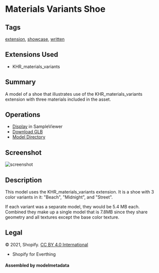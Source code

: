 # Materials Variants Shoe

## Tags

[extension](../Models-extension.md), [showcase](../Models-showcase.md), [written](../Models-written.md)

## Extensions Used

* KHR_materials_variants

## Summary

A model of a shoe that illustrates use of the KHR_materials_variants extension with three materials included in the asset.

## Operations

* [Display](https://github.khronos.org/glTF-Sample-Viewer-Release/?model=https://raw.GithubUserContent.com/KhronosGroup/glTF-Sample-Assets/main/./Models/MaterialsVariantsShoe/glTF-Binary/MaterialsVariantsShoe.glb) in SampleViewer
* [Download GLB](https://raw.GithubUserContent.com/KhronosGroup/glTF-Sample-Assets/main/./Models/MaterialsVariantsShoe/glTF-Binary/MaterialsVariantsShoe.glb)
* [Model Directory](./)

## Screenshot

![screenshot](screenshot/screenshot-large.png)

## Description

This model uses the KHR_materials_variants extension. It is a shoe with 3 color variants in it: "Beach", "Midnight", and "Street".

If each variant was a separate model, they would be 5.4 MB each. Combined they make up a single model that is 7.8MB since they share geometry and all textures except the base color texture.



## Legal

&copy; 2021, Shopify. [CC BY 4.0 International](https://creativecommons.org/licenses/by/4.0/legalcode)

 - Shopify for Everthing

#### Assembled by modelmetadata